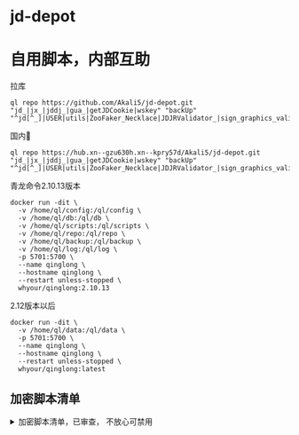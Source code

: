 # jd-depot
# 自用脚本，内部互助




拉库
```
ql repo https://github.com/Akali5/jd-depot.git "jd_|jx_|jddj_|gua_|getJDCookie|wskey" "backUp" "^jd[^_]|USER|utils|ZooFaker_Necklace|JDJRValidator_|sign_graphics_validate|jddj_cookie|function|ql|magic|JDJR|sendNotify|depend|h5"
```

国内🐓
```
ql repo https://hub.xn--gzu630h.xn--kpry57d/Akali5/jd-depot.git "jd_|jx_|jddj_|gua_|getJDCookie|wskey" "backUp" "^jd[^_]|USER|utils|ZooFaker_Necklace|JDJRValidator_|sign_graphics_validate|jddj_cookie|function|ql|magic|JDJR|sendNotify|depend|h5"

```


青龙命令2.10.13版本
```
docker run -dit \
  -v /home/ql/config:/ql/config \
  -v /home/ql/db:/ql/db \
  -v /home/ql/scripts:/ql/scripts \
  -v /home/ql/repo:/ql/repo \
  -v /home/ql/backup:/ql/backup \
  -v /home/ql/log:/ql/log \
  -p 5701:5700 \
  --name qinglong \
  --hostname qinglong \
  --restart unless-stopped \
  whyour/qinglong:2.10.13
```
2.12版本以后
```
docker run -dit \
  -v /home/ql/data:/ql/data \
  -p 5701:5700 \
  --name qinglong \
  --hostname qinglong \
  --restart unless-stopped \
  whyour/qinglong:latest
  ```
  
  ## 加密脚本清单

<details>
<summary>加密脚本清单，已审查， 不放心可禁用</summary>
<pre><code>
jd_zjd.js (赚京豆，全加密）
jddj_fruit.js（到家果园，全加密）
jd_fans.js （粉丝互动，全加密）
jd_half_redrain.js (半点京豆雨，全加密）
jd_jxmc.js （京喜牧场，算法加密）
jd_cfd.js （京喜财富岛，算法加密）
jd_cfd_loop.js (京喜财富岛捡贝壳，算法加密）
jd_speed_sign.js （极速版签到，算法加密）
jd_speed_signred.js  （极速版红包，算法加密）
开卡系列全部部分或全部加密 
</code></pre>
</details>

